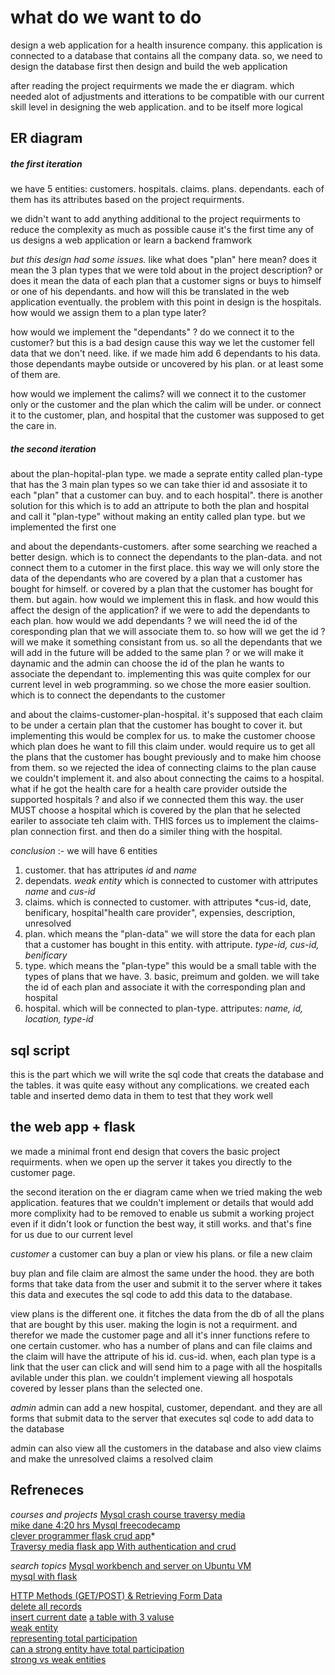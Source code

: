 # what do we want to do 
design a web application for a health insurence company. this application is connected to a database that contains all the company data. so, we need to design the database first then design and build the web application 

after reading the project requirments we made the er diagram. which needed alot of adjustments and itterations to be compatible with our current skill level in designing the web application. and to be itself more logical

## **ER diagram**
##### the first iteration
we have 5 entities: customers. hospitals. claims. plans. dependants. each of them has its attributes based on the project requirments.

we didn't want to add anything additional to the project requirments to reduce the complexity as much as possible cause it's the first time any of us designs a web 
application or learn a backend framwork

*but this design had some issues.*
like what does "plan" here mean? does it mean the 3 plan types that we were told about in the project description? or does it mean the data of each plan that a customer signs or buys to himself or one of his dependants. and how will this be translated in the web application eventually. the problem with this point in design is the hospitals. how would we assign them to a plan type later?

how would we implement the "dependants" ? do we connect it to the customer? but this is a bad design cause this way we let the customer fell data that we don't need. like. if we made him add 6 dependants to his data. those dependants maybe outside or uncovered by his plan. or at least some of them are. 

how would we implement the calims? will we connect it to the customer only or the customer and the plan which the calim will be under. or connect it to the customer, plan, and hospital that the customer was supposed to get the care in. 

##### the second iteration
about the plan-hopital-plan type. we made a seprate entity called plan-type that has the 3 main plan types so we can take thier id and assosiate it to each "plan" that a customer can buy. and to each hospital". there is another solution for this which is to add an attripute to both the plan and hospital and call it "plan-type" without making an entity called plan type. but we implemented the first one

and about the dependants-customers. after some searching we reached a better design. which is to connect the dependants to the plan-data. and not connect them to a cutomer in the first place. this way we will only store the data of the dependants who are covered by a plan that a customer has bought for himself. or covered by a plan that the customer has bought for them. but again. how would we implement this in flask. and how would this affect the design of the application? if we were to add the dependants to each plan. how would we add dependants ? we will need the id of the coresponding plan that we will associate them to. so how will we get the id ? will we make it something consistant from us. so all the dependants that we will add in the future will be added to the same plan ? or we will make it daynamic and the admin can choose the id of the plan he wants to associate the dependant to. implementing this was quite complex for our current level in web programming. so we chose the more easier soultion. which is to connect the dependants to the customer

and about the claims-customer-plan-hospital. it's supposed that each claim to be under a certain plan that the customer has bought to cover it. but implementing this would be complex for us. to make the customer choose which plan does he want to fill this claim under. would require us to get all the plans that the customer has bought previously and to make him choose from them. so we rejected the idea of connecting claims to the plan cause we couldn't implement it. and also about connecting the caims to a hospital. what if he got the health care for a health care provider outside the supported hospitals ? and also if we connected them this way. the user MUST choose a hospital which is covered by the plan that he selected eariler to associate teh claim with. THIS forces us to implement the claims-plan connection first. and then do a similer thing with the hospital. 


*conclusion* :- 
we will have 6 entities
1. customer. that has attriputes *id* and *name*
2. dependats. *weak entity* which is connected to customer with attriputes *name* and *cus-id*
3. claims. which is connected to customer.  with attriputes *cus-id, date, benificary, hospital"health care provider", expensies, description, unresolved
4. plan. which means the "plan-data" we will store the data for each plan that a customer has bought in this entity. with attripute. *type-id, cus-id, benificary*
5. type. which means the "plan-type" this would be a small table with the types of plans that we have. 3. basic, preimum and golden. we will take the id of each plan and associate it with the corresponding plan and hospital
6. hospital. which will be connected to plan-type. attriputes: *name, id, location, type-id*


## **sql script**
this is the part which we will write the sql code that creats the database and the tables. it was quite easy without any complications. we created each table and inserted demo data in them to test that they work well

## **the web app + flask**
we made a minimal front end design that covers the basic project requirments. when we open up the server it takes you directly to the customer page. 

the second iteration on the er diagram came when we tried making the web application. features that we couldn't implement or details that would add more complixity had to be removed to enable us submit a working project even if it didn't look or function the best way, it still works. and that's fine for us due to our current level 

*customer*
a customer can buy a plan or view his plans. or file a new claim

buy plan and file claim are almost the same under the hood. they are both forms that take data from the user and submit it to the server where it takes this data and executes the sql code to add this data to the database. 

view plans is the different one. it fitches the data from the db of all the plans that are bought by this user. making the login is not a requirment. and therefor we made the customer page and all it's inner functions refere to one certain customer. who has a number of plans and can file claims and the claim will have the attripute of his id. cus-id. when, each plan type is a link that the user can click and will send him to a page with all the hospitalls avilable under this plan. we couldn't implement viewing all hospotals covered by lesser plans than the selected one. 


*admin*
admin can add a new hospital, customer, dependant. and they are all forms that submit data to the server that executes sql code to add data to the database

admin can also view all the customers in the database and also view claims and make the unresolved claims a resolved claim

## **Refreneces**
*courses and projects*
[Mysql crash course traversy media](https://youtu.be/9ylj9NR0Lcg)   
[mike dane 4:20 hrs Mysql freecodecamp](https://www.youtube.com/watch?v=HXV3zeQKqGY&t=9055s)    
[clever programmer flask crud app](https://youtu.be/3mwFC4SHY-Y)*  
[Traversy media flask app With authentication and crud](https://youtube.com/playlist?list=PLcDxVjglvA7lwqZ4WfZyBkE0drLI9yf6U)  

*search topics*
[Mysql workbench and server on Ubuntu VM](https://youtu.be/IWXQeXHDerg)  
[mysql with flask](https://youtu.be/hQl2wyJvK5k)  

[HTTP Methods (GET/POST) & Retrieving Form Data](https://www.youtube.com/watch?v=9MHYHgh4jYc)  
[delete all records](https://www.ibm.com/docs/en/db2-for-zos/12?topic=programs-deleting-data-from-tables)  
[insert current date](https://stackoverflow.com/questions/168736/how-do-you-set-a-default-value-for-a-mysql-datetime-column)
[a table with 3 valuse](https://stackoverflow.com/questions/4016145/how-can-i-create-a-table-with-a-column-with-3-only-possible-given-values)  
[weak entity](https://youtu.be/UA4mDnf01qI)  
[representing total participation](https://stackoverflow.com/questions/47557835/representing-total-partial-participation-in-sql-mysql-from-er-diagrams)  
[can a strong entity have total participation](https://stackoverflow.com/questions/47557835/representing-total-partial-participation-in-sql-mysql-from-er-diagrams)  
[strong vs weak entities](https://stackoverflow.com/questions/29690902/strong-vs-weak-entities-mysql)  
